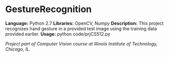 # GestureRecognition

**Language:** Python 2.7
**Libraries:** OpenCV, Numpy
**Description:** This project recognizes hand gesture in a provided test image using the training data provided earlier.
**Usage:** python code/prjCS512.py <path to test images>

*Project part of Computer Vision course at Illinois Institute of Technology, Chicago, IL.*
